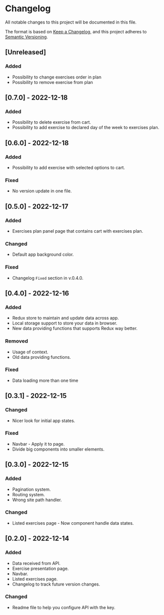 # Changelog

All notable changes to this project will be documented in this file.

The format is based on [Keep a Changelog](https://keepachangelog.com/en/1.0.0/),
and this project adheres to [Semantic Versioning](https://semver.org/spec/v2.0.0.html).

## [Unreleased]

### Added 

- Possibility to change exercises order in plan
- Possibility to remove exercise from plan

## [0.7.0] - 2022-12-18

### Added 

- Possibility to delete exercise from cart.
- Possibility to add exercise to declared day of the week to exercises plan.

## [0.6.0] - 2022-12-18

### Added 

- Possibility to add exercise with selected options to cart.

### Fixed

- No version update in one file.

## [0.5.0] - 2022-12-17

### Added 

- Exercises plan panel page that contains cart with exercises plan.

### Changed

- Default app background color.

### Fixed

- Changelog `Fixed` section in v.0.4.0.

## [0.4.0] - 2022-12-16

### Added 

- Redux store to maintain and update data across app.
- Local storage support to store your data in browser.
- New data providing functions that supports Redux way better.

### Removed

- Usage of context.
- Old data providing functions.

### Fixed

- Data loading more than one time

## [0.3.1] - 2022-12-15

### Changed

- Nicer look for initial app states.

### Fixed

- Navbar - Apply it to page.
- Divide big components into smaller elements.

## [0.3.0] - 2022-12-15

### Added

- Pagination system.
- Routing system.
- Wrong site path handler.

### Changed

- Listed exercises page - Now component handle data states.

## [0.2.0] - 2022-12-14

### Added

- Data received from API.
- Exercise presentation page.
- Navbar.
- Listed exercises page.
- Changelog to track future version changes.

### Changed

- Readme file to help you configure API with the key.
